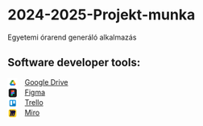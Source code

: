 # 2024-2025-Projekt-munka
Egyetemi órarend generáló alkalmazás
## Software developer tools:

<img src="./img/drive_icon.png" width="20" height="20" style="vertical-align: middle; margin-right: 10px;"> [Google Drive](https://drive.google.com/drive/folders/1GI1A31LWNP_YLqv3hnOa-4M02VlzKX9n?usp=sharing) <br>
<img src="./img/figma_icon.png" width="20" height="20" style="vertical-align: middle; margin-right: 10px;"> [Figma](https://www.figma.com/files/team/1425001830559075575/all-projects) <br>
<img src="./img/trello_icon.png" width="20" height="20" style="vertical-align: middle; margin-right: 10px;"> [Trello](https://trello.com/b/tAIApkoZ/scrum-board) <br>
<img src="./img/miro_icon.png" width="20" height="20" style="vertical-align: middle; margin-right: 10px;"> [Miro](https://miro.com/welcomeonboard/azUyNVVMMU5jQVdVaEtuZlJBRUFmdDVDMUJBcmNycWNsbVp4bm9tNXJaZkRUb05hQm9qYmF6YmtQMmMzWVREa3wzNDU4NzY0NTg1MzMxODU4MTkxfDI/?share_link_id=805881295520)
